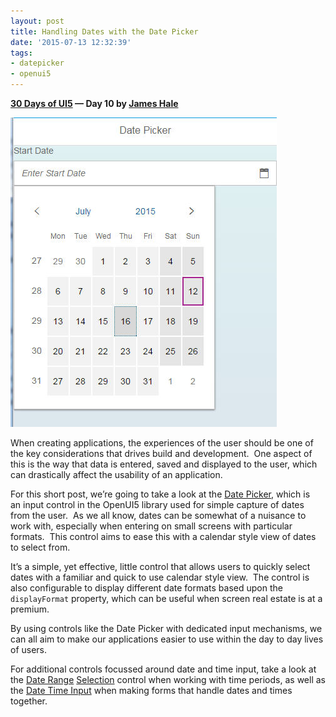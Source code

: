```yaml
---
layout: post
title: Handling Dates with the Date Picker
date: '2015-07-13 12:32:39'
tags:
- datepicker
- openui5
---
```


**[30 Days of UI5](/2015/07/04/30-days-of-ui5/) &mdash; Day 10 by [James Hale](https://twitter.com/jameshale14)**

![Date Picker control](/content/images/2018/02/30ui5-10-date-picker.jpg)

When creating applications, the experiences of the user should be one of the key considerations that drives build and development.  One aspect of this is the way that data is entered, saved and displayed to the user, which can drastically affect the usability of an application.

For this short post, we’re going to take a look at the [Date Picker](https://openui5.hana.ondemand.com/explored.html#/entity/sap.m.DatePicker/samples), which is an input control in the OpenUI5 library used for simple capture of dates from the user.  As we all know, dates can be somewhat of a nuisance to work with, especially when entering on small screens with particular formats.  This control aims to ease this with a calendar style view of dates to select from.

It’s a simple, yet effective, little control that allows users to quickly select dates with a familiar and quick to use calendar style view.  The control is also configurable to display different date formats based upon the `displayFormat` property, which can be useful when screen real estate is at a premium.

By using controls like the Date Picker with dedicated input mechanisms, we can all aim to make our applications easier to use within the day to day lives of users.

For additional controls focussed around date and time input, take a look at the [Date Range](https://openui5.hana.ondemand.com/explored.html#/entity/sap.m.DateRangeSelection/samples) [Selection](https://sapui5.hana.ondemand.com/sdk/explored.html#/entity/sap.m.DateRangeSelection/samples) control when working with time periods, as well as the [Date Time Input](https://openui5.hana.ondemand.com/explored.html#/entity/sap.m.DateTimeInput/samples) when making forms that handle dates and times together.
